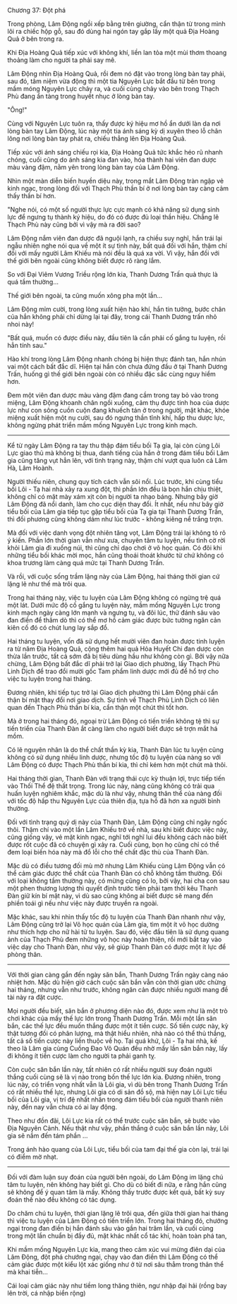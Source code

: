 




Chương 37: Đột phá



Trong phòng, Lâm Động ngồi xếp bằng trên giường, cẩn thận từ trong mình lôi ra chiếc hộp gỗ, sau đó dùng hai ngón tay gắp lấy một quả Địa Hoàng Quả ở bên trong ra.

Khi Địa Hoàng Quả tiếp xúc với không khí, liền lan tỏa một mùi thơm thoang thoảng làm cho người ta phải say mê.

Lâm Động nhìn Địa Hoàng Quả, rồi đem nó đặt vào trong lòng bàn tay phải, sau đó, tâm niệm vừa động thì một tia Nguyên Lực bắt đầu từ bên trong mầm móng Nguyên Lực chảy ra, và cuối cùng chảy vào bên trong Thạch Phù đang ẩn tàng trong huyết nhục ở lòng bàn tay.

"Ông!"

Cùng với Nguyên Lực tuôn ra, thấy được ký hiệu mơ hồ ẩn dưới làn da nơi lòng bàn tay Lâm Động, lúc này một tia ánh sáng kỳ dị xuyên theo lỗ chân lông nơi lòng bàn tay phát ra, chiếu thẳng lên Địa Hoàng Quả.

Tiếp xúc với ánh sáng chiếu rọi kia, Địa Hoàng Quả tức khắc héo rũ nhanh chóng, cuối cũng do ánh sáng kia đan vào, hóa thành hai viên đan dược màu vàng đậm, nằm yên trong lòng bàn tay của Lâm Động.

Nhìn một màn diễn biến huyền diệu này, trong mắt Lâm Động tràn ngập vẻ kinh ngạc, trong lòng đối với Thạch Phù thần bí ở nơi lòng bàn tay càng cảm thấy thần bí hơn.

"Nghe nói, có một số người thực lực cực mạnh có khả năng sử dụng sinh lực để ngưng tụ thành ký hiệu, do đó có được đủ loại thần hiệu. Chẳng lẽ Thạch Phù này cũng bởi vì vậy mà ra đời sao?

Lâm Động nắm viên đan dược đã nguội lạnh, ra chiều suy nghĩ, hắn trái lại ngẫu nhiên nghe nói qua về một ít sự tình này, bất quá đối với hắn, thậm chí đối với mấy người Lâm Khiếu mà nói đều là quá xa vời. Vì vậy, hắn đối với thế giới bên ngoài cũng không biết được rõ ràng lắm.

So với Đại Viêm Vương Triều rộng lớn kia, Thanh Dương Trấn quả thực là quá tầm thường…

Thế giới bên ngoài, ta cũng muốn xông pha một lần…

Lâm Động mỉm cười, trong lòng xuất hiện hào khí, hắn tin tưởng, bước chân của hắn không phải chỉ dừng lại tại đây, trong cái Thanh Dương trấn nhỏ nhoi này!

"Bất quá, muốn có được điều này, đầu tiên là cần phải cố gắng tu luyện, rồi hẳn tính sau."

Hào khí trong lòng Lâm Động nhanh chóng bị hiện thực đánh tan, hắn nhún vai một cách bất đắc dĩ. Hiện tại hắn còn chưa đứng đầu ở tại Thanh Dương Trấn, huống gì thế giới bên ngoài còn có nhiều đặc sắc cùng nguy hiểm hơn.

Đem một viên đan dược màu vàng đậm đang cầm trong tay bỏ vào trong miệng, Lâm Động khoanh chân ngồi xuống, cảm thụ được tinh hoa của dược lực như con sông cuồn cuộn đang khuếch tán ở trong người, mặt khác, khóe miệng xuất hiện một nụ cười, sau đó ngưng thần tĩnh khí, hấp thu dược lực, không ngừng phát triển mầm mống Nguyên Lực trong kinh mạch.

***

Kể từ ngày Lâm Động ra tay thu thập đám tiểu bối Tạ gia, lại còn cùng Lôi Lực giao thủ mà không bị thua, danh tiếng của hắn ở trong đám tiểu bối Lâm gia cũng tăng vụt hẳn lên, với tình trạng này, thậm chí vượt qua luôn cả Lâm Hà, Lâm Hoành.

Người thiếu niên, chung quy tích cách vẫn sôi nổi. Lúc trước, khi cùng tiểu bối Lôi - Tạ hai nhà xảy ra xung đột, thì phần lớn đều là bọn hắn chịu thiệt, không chỉ có mặt mày xám xịt còn bị người ta nhạo báng. Nhưng bây giờ Lâm Động đã nổi danh, làm cho cục diện thay đổi. Ít nhất, nếu như bây giờ tiểu bối của Lâm gia tiếp tục gặp tiểu bối của Tạ gia tại Thanh Dương Trấn, thì đối phương cũng không dám như lúc trước - không kiêng nể trắng trợn.

Mà đối với việc danh vọng đột nhiên tăng vọt, Lâm Động trái lại không tỏ rõ ý kiến. Phần lớn thời gian vẫn như xưa, chuyên tâm tu luyện, nếu tình cờ rời khỏi Lâm gia đi xuống núi, thì cũng chỉ dạo chơi ở võ học quán. Có đôi khi những tiểu bối khác mời mọc, hắn cũng thoái thoát khước từ chứ không có khoa trương làm càng quá mức tại Thanh Dương Trấn.

Và rồi, với cuộc sống trầm lặng này của Lâm Động, hai tháng thời gian cứ lặng lẽ như thế mà trôi qua.

Trong hai tháng này, việc tu luyện của Lâm Động không có ngừng trệ quá một lát. Dưới mức độ cố gắng tu luyện này, mầm mống Nguyên Lực trong kinh mạch ngày càng lớn mạnh và ngưng tụ, và đôi lúc, thử đánh sâu vào đan điền để thăm dò thì có thể mơ hồ cảm giác được bức tường ngăn cản kiên cố đó có chút lung lay sắp đổ.

Hai tháng tu luyện, vốn đã sử dụng hết mười viên đan hoàn được tinh luyện ra từ năm Địa Hoàng Quả, cộng thêm hai quả Hỏa Huyết Chi đan dược còn thừa lần trước, tất cả sớm đã bị tiêu dùng hầu như không còn gì. Bởi vậy nữa chừng, Lâm Động bất đắc dĩ phải trở lại Giao dịch phường, lấy Thạch Phù Linh Dịch để trao đổi mười gốc Tam phẩm linh dược mới đủ để hổ trợ cho việc tu luyện trong hai tháng.

Đương nhiên, khi tiếp tục trở lại Giao dịch phường thì Lâm Động phải cẩn thận bí mật thay đổi nơi giao dịch. Sự tình về Thạch Phù Linh Dịch có liên quan đến Thạch Phù thần bí kia, cẩn thận một chút thì tốt hơn.

Mà ở trong hai tháng đó, ngoại trừ Lâm Động có tiến triển không tệ thì sự tiến triển của Thanh Đàn ắt càng làm cho người biết được sẽ trợn mắt há mồm.

Có lẽ nguyên nhân là do thể chất thần kỳ kia, Thanh Đàn lúc tu luyện cũng không có sử dụng nhiều linh dược, nhưng tốc độ tu luyện của nàng so với Lâm Động có được Thạch Phù thần bí kia, thì chỉ kém hơn một chút mà thôi.

Hai tháng thời gian, Thanh Đàn với trạng thái cực kỳ thuận lợi, trực tiếp tiến vào Thối Thể đệ thất trọng. Trong lúc này, nàng cũng không có trải qua huấn luyện nghiêm khắc, mặc dù là như vậy, nhưng thân thể của nàng đối với tốc độ hấp thu Nguyên Lực của thiên địa, tựa hồ đã hơn xa người bình thường.

Đối với tình trạng quỷ dị này của Thanh Đàn, Lâm Động cũng chỉ ngây ngốc thôi. Thậm chí vào một lần Lâm Khiếu trở về nhà, sau khi biết được việc này, cũng giống vậy, vẻ mặt kinh ngạc, nghĩ tới nghĩ lui đều không cách nào biết được rốt cuộc đã có chuyện gì xảy ra. Cuối cùng, bọn họ cũng chỉ có thể đem loại biến hóa này mà đổ lỗi cho thể chất đặc thù của Thanh Đàn.

Mặc dù có điều tương đối mù mờ nhưng Lâm Khiếu cùng Lâm Động vẫn có thể cảm giác được thể chất của Thanh Đàn có chỗ không tầm thường. Đối với loại không tầm thường này, có mừng cũng có lo, bởi vậy, hai cha con sau một phen thương lượng thì quyết định trước tiên phải tạm thời kêu Thanh Đàn giữ kín bí mật này, vì dù sao cũng không ai biết được sẽ mang đến phiền toái gì nếu như việc này được truyền ra ngoài.

Mặc khác, sau khi nhìn thấy tốc độ tu luyện của Thanh Đàn nhanh như vậy, Lâm Động cũng trở lại Võ học quán của Lâm gia, tìm một ít võ học dường như thích hợp cho nữ hài tử tu luyện. Sau đó, việc đầu tiên là sử dụng quang ảnh của Thạch Phù đem những võ học này hoàn thiện, rồi mới bắt tay vào việc dạy cho Thanh Đàn, như vậy, sẽ giúp Thanh Đàn có được một ít lực để phòng thân.

***

Với thời gian càng gần đến ngày săn bắn, Thanh Dương Trấn ngày càng náo nhiệt hơn. Mặc dù hiện giờ cách cuộc săn bắn vẫn còn thời gian ước chừng hai tháng, nhưng vẫn như trước, không ngăn cản được nhiều người mang đề tài này ra đặt cược.

Mọi người đều biết, săn bắn ở phương diện nào đó, được xem như là một trò chơi khác của mấy thế lực lớn trong Thanh Dương Trấn. Mỗi một lần săn bắn, các thế lực đều muốn thắng được một ít tiền cược. Số tiền cược này, kỳ thật tương đối có phân lượng, mà thật hiểu nhiên, nhà nào có thể thủ thắng, tất cả số tiền cược này liền thuộc về họ. Tại quá khứ, Lôi - Tạ hai nhà, kế theo là Lâm gia cùng Cuồng Đao Võ Quán đều nhờ mấy lần săn bắn này, lấy đi không ít tiền cược làm cho người ta phải ganh tỵ.

Còn cuộc săn bắn lần này, tất nhiên có rất nhiều người suy đoán người thắng cuối cùng sẽ là vị nào trong bốn thế lực lớn kia. Đương nhiên, trong lúc này, có triển vọng nhất vẫn là Lôi gia, vì dù bên trong Thanh Dương Trấn có rất nhiều thế lực, nhưng Lôi gia có di sản đồ sộ, mà hiện nay Lôi Lực tiểu bối của Lôi gia, vị trí đệ nhất nhân trong đám tiểu bối của người thanh niên này, đến nay vẫn chưa có ai lay động.

Theo như đồn đãi, Lôi Lực kia rất có thể trước cuộc săn bắn, sẽ bước vào Địa Nguyên Cảnh. Nếu thật như vậy, phần thắng ở cuộc săn bắn lần này, Lôi gia sẽ nắm đến tám phần …

Trong ánh hào quang của Lôi Lực, tiểu bối của tam đại thế gia còn lại, trái lại có điểm mờ nhạt.

***

Đối với đàm luận suy đoán của người bên ngoài, do Lâm Động im lặng chú tâm tu luyện, nên không hay biết gì. Cho dù có biết đi nữa, e rằng hắn cũng sẽ không để ý quan tâm là mấy. Không thấy trước được kết quả, bất kỳ suy đoán thế nào đều không có tác dụng.

Do chăm chú tu luyện, thời gian lặng lẽ trôi qua, đến giữa thời gian hai tháng thì việc tu luyện của Lâm Động có tiến triển lớn. Trong hai tháng đó, chướng ngại trong đan điền bị hắn đánh sâu vào gần hai trăm lần, và cuối cùng trong một lần chuẩn bị đầy đủ, mặt khác nhất cổ tác khí, hoàn toàn phá tan,

Khi mầm mống Nguyên Lực kia, mang theo cảm xúc vui mừng điên dại của Lâm Động, đột phá chướng ngại, chạy vào đan điền thì Lâm Động có thể cảm giác được một kiểu lột xác giống như ở từ nơi sâu thẳm trong thân thể mà khai tiễn…

Cái loại cảm giác này như tiềm long thăng thiên, ngư nhập đại hải (rồng bay lên trời, cá nhập biển rộng)




